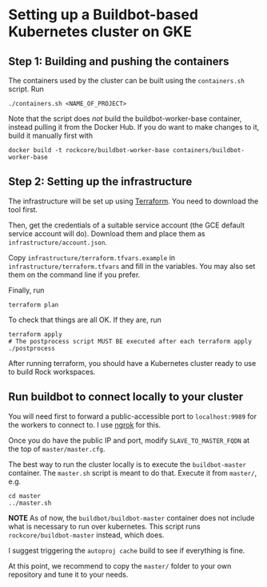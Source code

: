 # Setting up a Buildbot-based Kubernetes cluster on GKE

## Step 1: Building and pushing the containers

The containers used by the cluster can be built using the `containers.sh` script. Run

~~~
./containers.sh <NAME_OF_PROJECT>
~~~

Note that the script does _not_ build the buildbot-worker-base container,
instead pulling it from the Docker Hub. If you do want to make changes to
it, build it manually first with

~~~
docker build -t rockcore/buildbot-worker-base containers/buildbot-worker-base
~~~

## Step 2: Setting up the infrastructure

The infrastructure will be set up using [Terraform](terraform.io). You need to
download the tool first.

Then, get the credentials of a suitable service account (the GCE default service
account will do). Download them and place them as `infrastructure/account.json`.

Copy `infrastructure/terraform.tfvars.example` in `infrastructure/terraform.tfvars` and fill
in the variables. You may also set them on the command line if you prefer.

Finally, run

~~~
terraform plan
~~~

To check that things are all OK. If they are, run

~~~
terraform apply
# The postprocess script MUST BE executed after each terraform apply
./postprocess
~~~

After running terraform, you should have a Kubernetes cluster ready to use to
build Rock workspaces.

## Run buildbot to connect locally to your cluster

You will need first to forward a public-accessible port to
`localhost:9989` for the workers to connect to. I use [ngrok](https://ngrok.com/)
for this.

Once you do have the public IP and port, modify `SLAVE_TO_MASTER_FQDN` at the top of
`master/master.cfg`.

The best way to run the cluster locally is to execute the `buildbot-master`
container. The `master.sh` script is meant to do that. Execute it from `master/`, e.g.

~~~
cd master
../master.sh
~~~

**NOTE** As of now, the `buildbot/buildbot-master` container does not include what is
necessary to run over kubernetes. This script runs `rockcore/buildbot-master` instead,
which does.

I suggest triggering the `autoproj cache` build to see if everything is fine.

At this point, we recommend to copy the `master/` folder to your own repository
and tune it to your needs.

